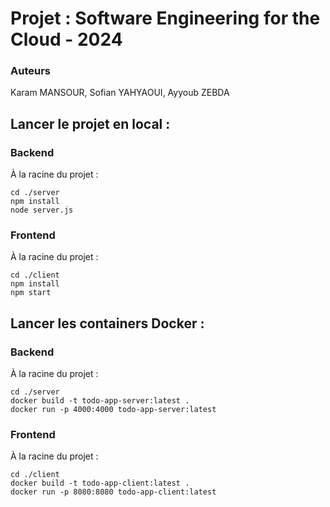 # Projet : Software Engineering for the Cloud - 2024

### Auteurs
Karam MANSOUR, Sofian YAHYAOUI, Ayyoub ZEBDA

## Lancer le projet en local :
### Backend
À la racine du projet :
```
cd ./server
npm install
node server.js
```
### Frontend
À la racine du projet :
```
cd ./client
npm install
npm start
```
 
## Lancer les containers Docker :
### Backend
À la racine du projet :
```
cd ./server
docker build -t todo-app-server:latest .
docker run -p 4000:4000 todo-app-server:latest
```
### Frontend
À la racine du projet :
```
cd ./client
docker build -t todo-app-client:latest .
docker run -p 8080:8080 todo-app-client:latest
```